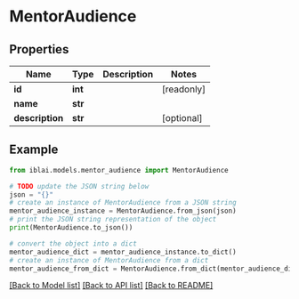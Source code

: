 # MentorAudience


## Properties

Name | Type | Description | Notes
------------ | ------------- | ------------- | -------------
**id** | **int** |  | [readonly] 
**name** | **str** |  | 
**description** | **str** |  | [optional] 

## Example

```python
from iblai.models.mentor_audience import MentorAudience

# TODO update the JSON string below
json = "{}"
# create an instance of MentorAudience from a JSON string
mentor_audience_instance = MentorAudience.from_json(json)
# print the JSON string representation of the object
print(MentorAudience.to_json())

# convert the object into a dict
mentor_audience_dict = mentor_audience_instance.to_dict()
# create an instance of MentorAudience from a dict
mentor_audience_from_dict = MentorAudience.from_dict(mentor_audience_dict)
```
[[Back to Model list]](../README.md#documentation-for-models) [[Back to API list]](../README.md#documentation-for-api-endpoints) [[Back to README]](../README.md)



